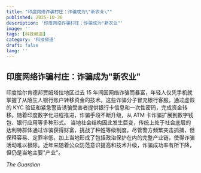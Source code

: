 ```yaml
---
title: "印度网络诈骗村庄：诈骗成为\"新农业\""
published: 2025-10-30
description: '印度网络诈骗村庄：诈骗成为"新农业"'
image: ''
tags: [科技频道]
category: '科技频道'
draft: false
lang: ''
---
```


## 印度网络诈骗村庄：诈骗成为"新农业"

印度恰尔肯德邦贾姆塔拉地区过去 15 年间因网络诈骗而暴富，年轻人仅凭手机就掌握了从陌生人银行账户转移资金的技术。这些诈骗分子冒充银行客服，通过虚假的 KYC 验证和紧急警告诱骗受害者提供银行卡信息和一次性密码，完成资金转移。随着印度数字化进程推进，诈骗手段不断升级，从 ATM 卡诈骗扩展到数字钱包、银行应用等多种形式。
当地社会结构因此发生巨变，传统上处于社会底层的达利特群体通过诈骗获得财富，挑战了种姓等级制度。尽管警方频繁突击抓捕，但保释容易、定罪率低，加上当地形成了包括政治保护在内的完整产业链，使得诈骗活动难以根除。近年来随着公众防范意识提高和技术升级，诈骗成功率有所下降，但仍是当地主要"产业"。

*The Guardian*

